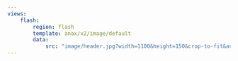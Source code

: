 ```yaml
---
views:
    flash:
        region: flash
        template: anax/v2/image/default
        data:
            src: "image/header.jpg?width=1100&height=150&crop-to-fit&area=0,0,30,0"
---
```

